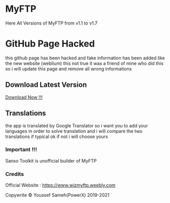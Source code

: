 # MyFTP
Here All Versions of MyFTP from v1.1 to v1.7

# GitHub Page Hacked
this github page has been hacked and fake information has been added like the new website (weblium) this not true it was a friend of mine who did this
so i will update this page and remove all wrong informations

## Download Latest Version
<a href="https://github.com/PowerX-NF/MyFTP/releases/tag/v2.0">Download Now !!!<a>
  
## Translations

the app is translated by Google Translator
so i want you to add your languages in order to solve translation
and i will compare the two translations if typical ok if not i will choose yours

### Important !!!
Sanso Toolkit is unofficial builder of MyFTP

### Credits

Official Website : https://www.wizmyftp.weebly.com

Copywrite © Youssef Sameh(PowerX) 2019-2021
